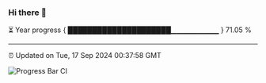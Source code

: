 ### Hi there 👋

⏳ Year progress { █████████████████████▁▁▁▁▁▁▁▁▁ } 71.05 %

---

⏰ Updated on Tue, 17 Sep 2024 00:37:58 GMT

![Progress Bar CI](https://github.com/Shyam-Makwana/GitHub-Actions-Demo/workflows/Progress%20Bar%20CI/badge.svg)
